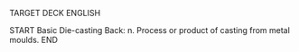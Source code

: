TARGET DECK
ENGLISH

START
Basic
Die-casting
Back: n. Process or product of casting from metal moulds.
END

